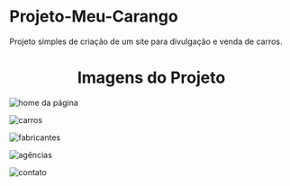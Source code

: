 # Projeto-Meu-Carango
Projeto simples de criação de um site para divulgação e venda de carros. 

<h1 align="center"> Imagens do Projeto </h1>

![home da página](https://github.com/JoaoPaulo-LL/Projeto-Meu-Carango/assets/130110132/75fc5917-6eae-4ffa-b820-4fa9d4a8a857)

![carros](https://github.com/JoaoPaulo-LL/Projeto-Meu-Carango/assets/130110132/25d5f1a4-290a-4a67-b0ea-bc13e39d0dab)

![fabricantes](https://github.com/JoaoPaulo-LL/Projeto-Meu-Carango/assets/130110132/1b7a961d-034b-4bfe-8884-db1b298cc469)

![agências](https://github.com/JoaoPaulo-LL/Projeto-Meu-Carango/assets/130110132/78ddf6dd-d057-4762-9e46-63ef664d83b5)

![contato](https://user-images.githubusercontent.com/130110132/235028902-b54522f3-b20c-462d-8d77-1cda51cb8379.png)



